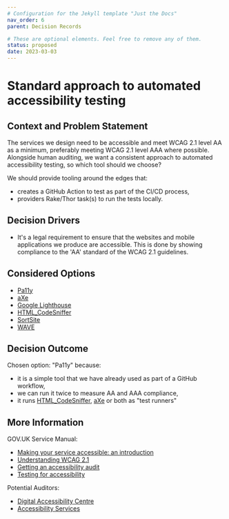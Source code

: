 ```yaml
---
# Configuration for the Jekyll template "Just the Docs"
nav_order: 6
parent: Decision Records

# These are optional elements. Feel free to remove any of them.
status: proposed
date: 2023-03-03
---
```

# Standard approach to automated accessibility testing

## Context and Problem Statement

The services we design need to be accessible and meet WCAG 2.1 level AA as a minimum, preferably meeting WCAG 2.1 level AAA where possible.
Alongside human auditing, we want a consistent approach to automated accessibility testing, so which tool should we choose?

We should provide tooling around the edges that:

- creates a GitHub Action to test as part of the CI/CD process,
- providers Rake/Thor task(s) to run the tests locally.

<!-- This is an optional element. Feel free to remove. -->
## Decision Drivers

* It's a legal requirement to ensure that the websites and mobile applications we produce are accessible. This is done by showing compliance to the 'AA' standard of the WCAG 2.1 guidelines.

## Considered Options

* [Pa11y](https://pa11y.org)
* [aXe](https://www.deque.com/axe/)
* [Google Lighthouse](https://developer.chrome.com/docs/lighthouse/overview/)
* [HTML_CodeSniffer](https://squizlabs.github.io/HTML_CodeSniffer/)
* [SortSite](https://www.powermapper.com/products/sortsite/)
* [WAVE](https://wave.webaim.org)

## Decision Outcome

Chosen option: "Pa11y" because:
* it is a simple tool that we have already used as part of a GitHub workflow,
* we can run it twice to measure AA and AAA compliance,
* it runs [HTML_CodeSniffer](https://squizlabs.github.io/HTML_CodeSniffer/), [aXe](https://www.deque.com/axe/) or both as "test runners"

## More Information

GOV.UK Service Manual:
- [Making your service accessible: an introduction](https://www.gov.uk/service-manual/helping-people-to-use-your-service/making-your-service-accessible-an-introduction)
- [Understanding WCAG 2.1](https://www.gov.uk/service-manual/helping-people-to-use-your-service/understanding-wcag)
- [Getting an accessibility audit](https://www.gov.uk/service-manual/helping-people-to-use-your-service/getting-an-accessibility-audit)
- [Testing for accessibility](https://www.gov.uk/service-manual/helping-people-to-use-your-service/testing-for-accessibility#automated-testing)

Potential Auditors:
- [Digital Accessibility Centre](https://digitalaccessibilitycentre.org/auditandaccreditation.html)
- [Accessibility Services](https://www.accessibility-services.co.uk/services/digital-accessibility/digital-accessibility-assessment/)
